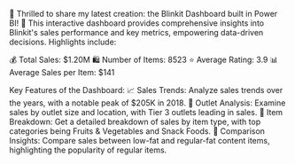 🎉 Thrilled to share my latest creation: the Blinkit Dashboard built in Power BI! 🎉
This interactive dashboard provides comprehensive insights into Blinkit's sales performance and key metrics, empowering data-driven decisions. Highlights include:

💰 Total Sales: $1.20M
🛍️ Number of Items: 8523
⭐ Average Rating: 3.9
📊 Average Sales per Item: $141

Key Features of the Dashboard:
📈 Sales Trends: Analyze sales trends over the years, with a notable peak of $205K in 2018.
🏪 Outlet Analysis: Examine sales by outlet size and location, with Tier 3 outlets leading in sales.
🍎 Item Breakdown: Get a detailed breakdown of sales by item type, with top categories being Fruits & Vegetables and Snack Foods.
🌟 Comparison Insights: Compare sales between low-fat and regular-fat content items, highlighting the popularity of regular items.

